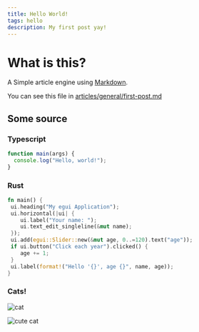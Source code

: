 ```yaml
---
title: Hello World!
tags: hello
description: My first post yay!
---
```


# What is this?

A Simple article engine using [Markdown](https://www.markdownguide.org).

You can see this file in [articles/general/first-post.md](https://github.com/yxqsnz/my-personal-website/blob/main/articles/general/first-post.md)

## Some source

### Typescript

```typescript
function main(args) {
  console.log("Hello, world!");
}
```

### Rust

```rust
fn main() {
 ui.heading("My egui Application");
 ui.horizontal(|ui| {
    ui.label("Your name: ");
    ui.text_edit_singleline(&mut name);
 });
 ui.add(egui::Slider::new(&mut age, 0..=120).text("age"));
 if ui.button("Click each year").clicked() {
    age += 1;
 }
 ui.label(format!("Hello '{}', age {}", name, age));
}
```

### Cats!

![cat](https://cataas.com/c)

![cute cat](https://cataas.com/c/cute)

